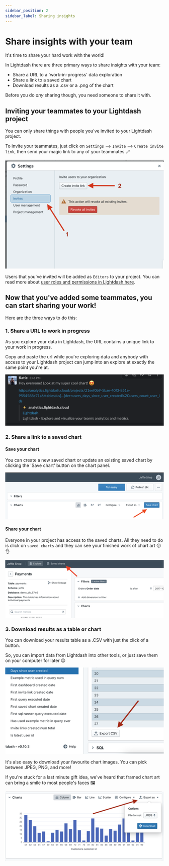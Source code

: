 ```yaml
---
sidebar_position: 2
sidebar_label: Sharing insights
---
```


# Share insights with your team

It's time to share your hard work with the world!

In Lightdash there are three primary ways to share insights with your team:

* Share a URL to a 'work-in-progress' data exploration
* Share a link to a saved chart
* Download results as a .csv or a .png of the chart

Before you do *any* sharing though, you need someone to share it with.

## Inviting your teammates to your Lightdash project

You can only share things with people you've invited to your Lightdash project.

To invite your teammates, just click on `Settings` --> `Invite` --> `Create invite link`, then send your magic link to any of your teammates 🪄

![invite user action](./assets/invite_user_action.png)

Users that you've invited will be added as `Editors` to your project. You can read more about [user roles and permissions in Lightdash here](../../references/user_roles_and_persmissions.md).

## Now that you've added some teammates, you can start sharing your work!

Here are the three ways to do this:

### 1. Share a URL to work in progress

As you explore your data in Lightdash, the URL contains a unique link to your work in progress.

Copy and paste the url while you're exploring data and anybody with access to your Lightdash project can jump into an explore at exactly the same point you're at.

![share chart link action](./assets/share_chart_link_action.png)

### 2. Share a link to a saved chart

#### Save your chart

You can create a new saved chart or update an existing saved chart by clicking the 'Save chart' button on the chart panel.

![save chart action](./assets/save_chart_action.png)

#### Share your chart

Everyone in your project has access to the saved charts. All they need to do is click on `saved charts` and they can see your finished work of chart art 😚👌

![view charts action](./assets/view_charts_action.png)

### 3. Download results as a table or chart

You can download your results table as a .CSV with just the click of a button.

So, you can import data from Lightdash into other tools, or just save them on your computer for later 😉

![export csv action](./assets/export_csv_action.png)

It's also easy to download your favourite chart images. You can pick between JPEG, PNG, and more!

If you're stuck for a last minute gift idea, we've heard that framed chart art can bring a smile to most people's faces 🖼

![export image action](./assets/export_image_action.png)
